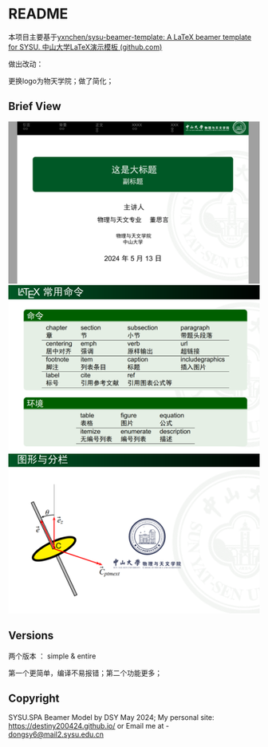 # README

本项目主要基于[yxnchen/sysu-beamer-template: A LaTeX beamer template for SYSU. 中山大学LaTeX演示模板 (github.com)](https://github.com/yxnchen/sysu-beamer-template)

做出改动：

更换logo为物天学院；做了简化；

## Brief View

<img src="screenshot/屏幕截图 2024-05-13 195535.png" alt="屏幕截图 2024-05-13 195535" style="zoom:50%;" />

<img src="screenshot/屏幕截图 2024-05-13 232623.png" alt="屏幕截图 2024-05-13 232623" style="zoom:50%;" />

<img src="screenshot/屏幕截图 2024-05-13 232209.png" alt="屏幕截图 2024-05-13 232209" style="zoom: 50%;" />

## Versions

两个版本 ： simple & entire

第一个更简单，编译不易报错；第二个功能更多；



## Copyright

SYSU.SPA Beamer Model by DSY May 2024;
My personal site:  https://destiny200424.github.io/
 or Email me at - dongsy6@mail2.sysu.edu.cn